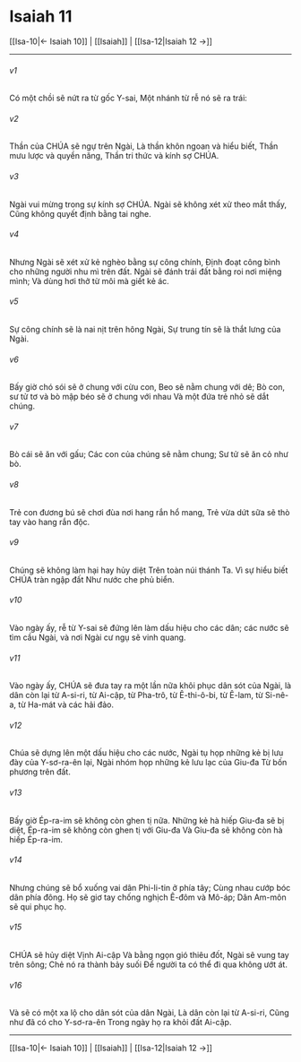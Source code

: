 # Isaiah 11

[[Isa-10|← Isaiah 10]] | [[Isaiah]] | [[Isa-12|Isaiah 12 →]]
***



###### v1 
Có một chồi sẽ nứt ra từ gốc Y-sai, Một nhánh từ rễ nó sẽ ra trái: 

###### v2 
Thần của CHÚA sẽ ngự trên Ngài, Là thần khôn ngoan và hiểu biết, Thần mưu lược và quyền năng, Thần tri thức và kính sợ CHÚA. 

###### v3 
Ngài vui mừng trong sự kính sợ CHÚA. Ngài sẽ không xét xử theo mắt thấy, Cũng không quyết định bằng tai nghe. 

###### v4 
Nhưng Ngài sẽ xét xử kẻ nghèo bằng sự công chính, Định đoạt công bình cho những người nhu mì trên đất. Ngài sẽ đánh trái đất bằng roi nơi miệng mình; Và dùng hơi thở từ môi mà giết kẻ ác. 

###### v5 
Sự công chính sẽ là nai nịt trên hông Ngài, Sự trung tín sẽ là thắt lưng của Ngài. 

###### v6 
Bấy giờ chó sói sẽ ở chung với cừu con, Beo sẽ nằm chung với dê; Bò con, sư tử tơ và bò mập béo sẽ ở chung với nhau Và một đứa trẻ nhỏ sẽ dắt chúng. 

###### v7 
Bò cái sẽ ăn với gấu; Các con của chúng sẽ nằm chung; Sư tử sẽ ăn cỏ như bò. 

###### v8 
Trẻ con đương bú sẽ chơi đùa nơi hang rắn hổ mang, Trẻ vừa dứt sữa sẽ thò tay vào hang rắn độc. 

###### v9 
Chúng sẽ không làm hại hay hủy diệt Trên toàn núi thánh Ta. Vì sự hiểu biết CHÚA tràn ngập đất Như nước che phủ biển. 

###### v10 
Vào ngày ấy, rễ từ Y-sai sẽ đứng lên làm dấu hiệu cho các dân; các nước sẽ tìm cầu Ngài, và nơi Ngài cư ngụ sẽ vinh quang. 

###### v11 
Vào ngày ấy, CHÚA sẽ đưa tay ra một lần nữa khôi phục dân sót của Ngài, là dân còn lại từ A-si-ri, từ Ai-cập, từ Pha-trô, từ Ê-thi-ô-bi, từ Ê-lam, từ Si-nê-a, từ Ha-mát và các hải đảo. 

###### v12 
Chúa sẽ dựng lên một dấu hiệu cho các nước, Ngài tụ họp những kẻ bị lưu đày của Y-sơ-ra-ên lại, Ngài nhóm họp những kẻ lưu lạc của Giu-đa Từ bốn phương trên đất. 

###### v13 
Bấy giờ Ép-ra-im sẽ không còn ghen tị nữa. Những kẻ hà hiếp Giu-đa sẽ bị diệt, Ép-ra-im sẽ không còn ghen tị với Giu-đa Và Giu-đa sẽ không còn hà hiếp Ép-ra-im. 

###### v14 
Nhưng chúng sẽ bổ xuống vai dân Phi-li-tin ở phía tây; Cùng nhau cướp bóc dân phía đông. Họ sẽ giơ tay chống nghịch Ê-đôm và Mô-áp; Dân Am-môn sẽ qui phục họ. 

###### v15 
CHÚA sẽ hủy diệt Vịnh Ai-cập Và bằng ngọn gió thiêu đốt, Ngài sẽ vung tay trên sông; Chẻ nó ra thành bảy suối Để người ta có thể đi qua không ướt át. 

###### v16 
Và sẽ có một xa lộ cho dân sót của dân Ngài, Là dân còn lại từ A-si-ri, Cũng như đã có cho Y-sơ-ra-ên Trong ngày họ ra khỏi đất Ai-cập.

***
[[Isa-10|← Isaiah 10]] | [[Isaiah]] | [[Isa-12|Isaiah 12 →]]
